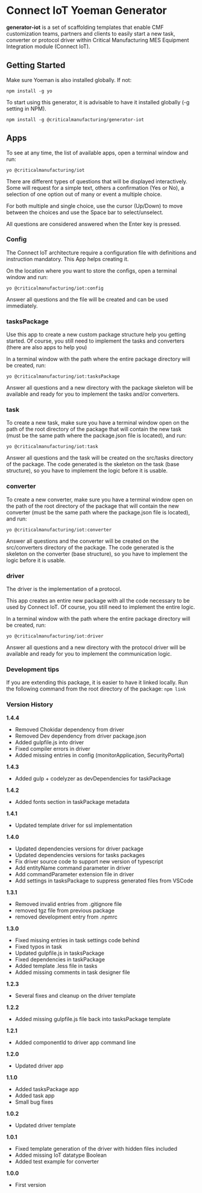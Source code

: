 Connect IoT Yoeman Generator
========= 

**generator-iot** is a set of scaffolding templates that enable CMF customization teams, partners and clients to easily start a new task, converter or protocol driver within Critical Manufacturing MES Equipment Integration module (Connect IoT).

## Getting Started
Make sure Yoeman is also installed globally. If not:
```
npm install -g yo
```

To start using this generator, it is advisable to have it installed globally (-g setting in NPM).
```
npm install -g @criticalmanufacturing/generator-iot
```
## Apps
To see at any time, the list of available apps, open a terminal window and run:
```
yo @criticalmanufacturing/iot
```

There are different types of questions that will be displayed interactively. Some will request for a simple text, others a confirmation (Yes or No), a selection of one option out of many or event a multiple choice.

For both multiple and single choice, use the cursor (Up/Down) to move between the choices and use the Space bar to select/unselect.

All questions are considered answered when the Enter key is pressed.

### Config
The Connect IoT architecture require a configuration file with definitions and instruction mandatory. This App helps creating it.

On the location where you want to store the configs, open a terminal window and run:

```
yo @criticalmanufacturing/iot:config
```
Answer all questions and the file will be created and can be used immediately.

### tasksPackage
Use this app to create a new custom package structure help you getting started. Of course, you still need to implement the tasks and converters (there are also apps to help you)

In a terminal window with the path where the entire package directory will be created, run:
```
yo @criticalmanufacturing/iot:tasksPackage
```
Answer all questions and a new directory with the package skeleton will be available and ready for you to implement the tasks and/or converters.

### task
To create a new task, make sure you have a terminal window open on the path of the root directory of the package that will contain the new task (must be the same path where the package.json file is located), and run:

```
yo @criticalmanufacturing/iot:task
```
Answer all questions and the task will be created on the src/tasks directory of the package.
The code generated is the skeleton on the task (base structure), so you have to implement the logic before it is usable.

### converter
To create a new converter, make sure you have a terminal window open on the path of the root directory of the package that will contain the new converter (must be the same path where the package.json file is located), and run:

```
yo @criticalmanufacturing/iot:converter
```
Answer all questions and the converter will be created on the src/converters directory of the package.
The code generated is the skeleton on the converter (base structure), so you have to implement the logic before it is usable.

### driver
The driver is the implementation of a protocol.

This app creates an entire new package with all the code necessary to be used by Connect IoT. Of course, you still need to implement the entire logic.

In a terminal window with the path where the entire package directory will be created, run:
```
yo @criticalmanufacturing/iot:driver
```
Answer all questions and a new directory with the protocol driver will be available and ready for you to implement the communication logic.

### Development tips

If you are extending this package, it is easier to have it linked locally. Run the following command from the root directory of the package:
`npm link`

<!-- C:\Users\jpsantos\AppData\Roaming\npm\node_modules\@criticalmanufacturing\generator-iot -> N:\COMMON\EI\Business\Scaffolding\generator-iot -->

### Version History
**1.4.4**
- Removed Chokidar dependency from driver
- Removed Dev dependency from driver package.json
- Added gulpfile.js into driver
- Fixed compiler errors in driver
- Added missing entries in config (monitorApplication, SecurityPortal)

**1.4.3**
- Added gulp + codelyzer as devDependencies for taskPackage

**1.4.2**
- Added fonts section in taskPackage metadata

**1.4.1**
- Updated template driver for ssl implementation

**1.4.0**
- Updated dependencies versions for driver package
- Updated dependencies versions for tasks packages
- Fix driver source code to support new version of typescript
- Add entityName command parameter in driver
- Add commandParameter extension file in driver
- Add settings in tasksPackage to suppress generated files from VSCode

**1.3.1**
- Removed invalid entries from .gitignore file
- removed tgz file from previous package
- removed development entry from .npmrc

**1.3.0**
- Fixed missing entries in task settings code behind
- Fixed typos in task
- Updated gulpfile.js in tasksPackage
- Fixed dependencies in taskPackage
- Added template .less file in tasks
- Added missing comments in task designer file

**1.2.3**
- Several fixes and cleanup on the driver template

**1.2.2**
- Added missing gulpfile.js file back into tasksPackage template

**1.2.1**
- Added componentId to driver app command line

**1.2.0**
- Updated driver app

**1.1.0**
- Added tasksPackage app
- Added task app
- Small bug fixes 

**1.0.2** 
- Updated driver template

**1.0.1** 
- Fixed template generation of the driver with hidden files included
- Added missing IoT datatype Boolean
- Added test example for converter

**1.0.0**
- First version
